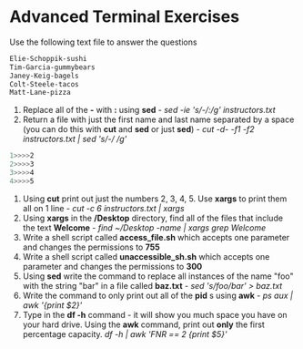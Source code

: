 # Advanced Terminal Exercises

Use the following text file to answer the questions

```bash
Elie-Schoppik-sushi
Tim-Garcia-gummybears
Janey-Keig-bagels
Colt-Steele-tacos
Matt-Lane-pizza
```

1. Replace all of the **-** with **:** using **sed** - *sed -ie 's/-/:/g' instructors.txt*
2. Return a file with just the first name and last name separated by a space (you can do this with **cut** and **sed** or just **sed**) - *cut -d- -f1 -f2 instructors.txt | sed 's/-/ /g'*

```bash
1>>>>2
2>>>>3
3>>>>4
4>>>>5
```

1. Using **cut** print out just the numbers 2, 3, 4, 5. Use **xargs** to print them all on 1 line - *cut -c 6 instructors.txt | xargs*
2. Using **xargs** in the **/Desktop** directory, find all of the files that include the text **Welcome** - *find ~/Desktop -name  | xargs grep Welcome*
3. Write a shell script called **access_file.sh** which accepts one parameter and changes the permissions to **755** 
4. Write a shell script called **unaccessible_sh.sh** which accepts one parameter and changes the permissions to **300**
5. Using **sed** write the command to replace all instances of the name "foo" with the string "bar" in a file called **baz.txt** - *sed 's/foo/bar' > baz.txt*
6. Write the command to only print out all of the **pid** s using **awk** - *ps aux | awk '{print $2}'*
7. Type in the **df -h** command - it will show you much space you have on your hard drive. Using the **awk** command, print out **only** the first percentage capacity. *df -h | awk 'FNR == 2 {print $5}'*